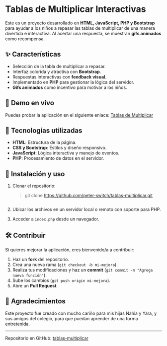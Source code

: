 # Tablas de Multiplicar Interactivas

Este es un proyecto desarrollado en **HTML, JavaScript, PHP y Bootstrap** para ayudar a los niños a repasar las tablas de multiplicar de una manera divertida e interactiva. Al acertar una respuesta, se muestran **gifs animados** como recompensa.

## ✨ Características

- Selección de la tabla de multiplicar a repasar.
- Interfaz colorida y atractiva con **Bootstrap**.
- Respuestas interactivas con **feedback visual**.
- Implementado en **PHP** para gestionar la lógica del servidor.
- **Gifs animados** como incentivo para motivar a los niños.

## 🚀 Demo en vivo

Puedes probar la aplicación en el siguiente enlace:
[Tablas de Multiplicar](https://rizos.pro/tablas/)

## 💪 Tecnologías utilizadas

- **HTML**: Estructura de la página.
- **CSS y Bootstrap**: Estilos y diseño responsivo.
- **JavaScript**: Lógica interactiva y manejo de eventos.
- **PHP**: Procesamiento de datos en el servidor.

## 📂 Instalación y uso

1. Clonar el repositorio:

   > git clone https://github.com/peter-switch/tablas-multiplicar.git

   ```

   ```

2. Ubicar los archivos en un servidor local o remoto con soporte para PHP.
3. Acceder a `index.php` desde un navegador.

## 🛠️ Contribuir

Si quieres mejorar la aplicación, eres bienvenido/a a contribuir:

1. Haz un **fork** del repositorio.
2. Crea una nueva rama (`git checkout -b mi-mejora`).
3. Realiza tus modificaciones y haz un **commit** (`git commit -m "Agrega nueva función"`).
4. Sube los cambios (`git push origin mi-mejora`).
5. Abre un **Pull Request**.

## 💛 Agradecimientos

Este proyecto fue creado con mucho cariño para mis hijas Nahia y Yara, y sus amigos del colegio, para que puedan aprender de una forma entretenida.

---

Repositorio en GitHub: [tablas-multiplicar](https://github.com/peter-switch/tablas-multiplicar.git)
